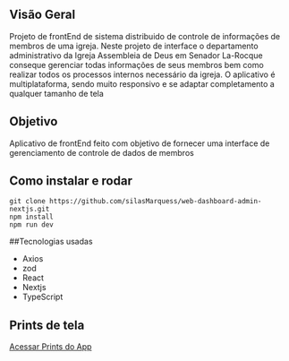 ## Visão Geral

Projeto de frontEnd de sistema distribuido de controle de informações de membros de uma igreja. Neste projeto de interface o departamento administrativo da 
Igreja Assembleia de Deus em Senador La-Rocque conseque gerenciar todas informações de seus membros bem como realizar todos os processos internos
necessário da igreja. O aplicativo é multiplataforma, sendo muito responsivo e se adaptar completamento a qualquer tamanho de tela

## Objetivo
Aplicativo de frontEnd feito com objetivo de fornecer uma interface de gerenciamento de controle de dados de membros

## Como instalar e rodar

    git clone https://github.com/silasMarquess/web-dashboard-admin-nextjs.git
    npm install
    npm run dev
    
##Tecnologias usadas
- Axios
- zod
- React
- Nextjs
- TypeScript

## Prints de tela
[Acessar Prints do App](https://drive.google.com/drive/folders/18p34VQPusCqOJB9J7BueoCyQej357sIT?usp=sharing)
